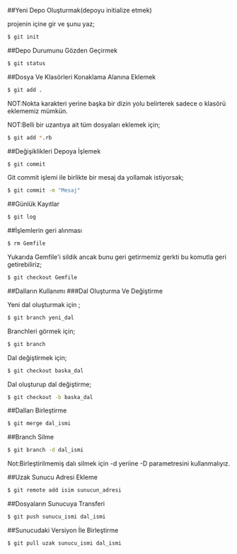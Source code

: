 ##Yeni Depo Oluşturmak(depoyu initialize etmek)

projenin içine gir ve şunu yaz;

```sh
$ git init
```

##Depo Durumunu Gözden Geçirmek
 
```sh
$ git status
```

##Dosya Ve Klasörleri Konaklama Alanına Eklemek

```sh
$ git add .
```
NOT:Nokta karakteri yerine başka bir dizin yolu belirterek sadece o klasörü eklememiz mümkün.

NOT:Belli bir uzantıya ait tüm dosyaları eklemek için;
```sh
$ git add *.rb
```

##Değişiklikleri Depoya İşlemek

```sh
$ git commit
```

Git commit işlemi ile birlikte bir mesaj da yollamak istiyorsak;

```sh
$ git commit -m "Mesaj"
```

##Günlük Kayıtlar

```sh
$ git log
```

##İşlemlerin geri alınması

```sh
$ rm Gemfile
```
Yukarıda Gemfile'i sildik ancak bunu geri getirmemiz gerkti bu komutla geri getirebiliriz;
```sh
$ git checkout Gemfile
```

##Dalların Kullanımı
###Dal Oluşturma Ve Değiştirme

Yeni dal oluşturmak için ;
```sh
$ git branch yeni_dal
```

Branchleri görmek için;
```sh
$ git branch
```

Dal değiştirmek için;
```sh
$ git checkout baska_dal
```

Dal oluşturup dal değiştirme;
```sh
$ git checkout -b baska_dal
```


##Dalları Birleştirme
```sh
$ git merge dal_ismi
```

##Branch Silme
```sh
$ git branch -d dal_ismi
```
Not:Birleştirilmemiş dalı silmek için -d yeriine  -D parametresini kullanmalıyız.


##Uzak Sunucu Adresi Ekleme
```sh
$ git remote add isim sunucun_adresi
```

##Dosyaların Sunucuya Transferi
```sh
$ git push sunucu_ismi dal_ismi
```

##Sunucudaki Versiyon İle Birleştirme
```sh
$ git pull uzak sunucu_ismi dal_ismi
```
